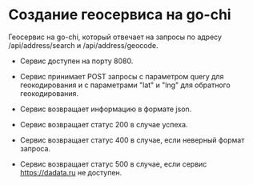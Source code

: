 # Создание геосервиса на go-chi

Геосервис на go-chi, который отвечает на запросы по адресу /api/address/search и /api/address/geocode.

- Сервис доступен на порту 8080.

- Сервис принимает POST запросы с параметром query для геокодирования и с параметрами "lat" и "lng" для обратного геокодирования.

- Сервис возвращает информацию в формате json.

- Сервис возвращает статус 200 в случае успеха.

- Сервис возвращает статус 400 в случае, если неверный формат запроса.

- Сервис возвращает статус 500 в случае, если сервис https://dadata.ru не доступен.

